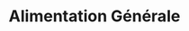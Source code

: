 ---
title: "Alimentation Générale"
url: /paris/alimentation-generale-avenue-de-flandre/
shop: commodité
---